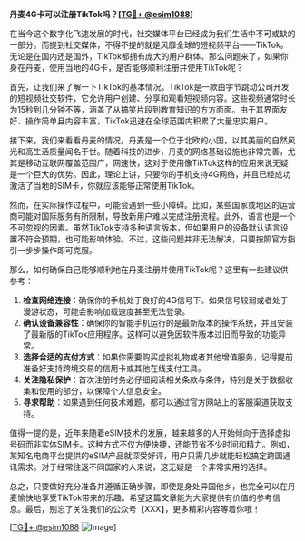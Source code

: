 **丹麦4G卡可以注册TikTok吗？[[TG💪+ @esim1088](https://t.me/s/esim1088)]**

在当今这个数字化飞速发展的时代，社交媒体平台已经成为我们生活中不可或缺的一部分。而提到社交媒体，不得不提的就是风靡全球的短视频平台——TikTok。无论是在国内还是国外，TikTok都拥有庞大的用户群体。那么问题来了，如果你身在丹麦，使用当地的4G卡，是否能够顺利注册并使用TikTok呢？

首先，让我们来了解一下TikTok的基本情况。TikTok是一款由字节跳动公司开发的短视频社交软件，它允许用户创建、分享和观看短视频内容。这些视频通常时长为15秒到几分钟不等，涵盖了从搞笑片段到教育知识的方方面面。由于其界面友好、操作简单且内容丰富，TikTok迅速在全球范围内积累了大量忠实用户。

接下来，我们来看看丹麦的情况。丹麦是一个位于北欧的小国，以其美丽的自然风光和高生活质量闻名于世。随着科技的进步，丹麦的网络基础设施也非常完善，尤其是移动互联网覆盖范围广，网速快，这对于使用像TikTok这样的应用来说无疑是一个巨大的优势。因此，理论上讲，只要你的手机支持4G网络，并且已经成功激活了当地的SIM卡，你就应该能够正常使用TikTok。

然而，在实际操作过程中，可能会遇到一些小障碍。比如，某些国家或地区的运营商可能对国际服务有所限制，导致新用户难以完成注册流程。此外，语言也是一个不可忽视的因素。虽然TikTok支持多种语言版本，但如果用户的设备默认语言设置不符合预期，也可能影响体验。不过，这些问题并非无法解决，只要按照官方指引一步步操作即可克服。

那么，如何确保自己能够顺利地在丹麦注册并使用TikTok呢？这里有一些建议供参考：

1. **检查网络连接**：确保你的手机处于良好的4G信号下。如果信号较弱或者处于漫游状态，可能会影响加载速度甚至无法登录。
2. **确认设备兼容性**：确保你的智能手机运行的是最新版本的操作系统，并且安装了最新版的TikTok应用程序。这样可以避免因软件版本过旧而导致的功能异常。
3. **选择合适的支付方式**：如果你需要购买虚拟礼物或者其他增值服务，记得提前准备好支持跨境交易的信用卡或其他在线支付工具。
4. **关注隐私保护**：首次注册时务必仔细阅读相关条款与条件，特别是关于数据收集和使用的部分，以保障个人信息安全。
5. **寻求帮助**：如果遇到任何技术难题，都可以通过官方网站上的客服渠道获取支持。

值得一提的是，近年来随着eSIM技术的发展，越来越多的人开始倾向于选择虚拟号码而非实体SIM卡。这种方式不仅方便快捷，还能节省不少时间和精力。例如，某知名电商平台提供的eSIM产品就深受好评，用户只需几步就能轻松搞定跨国通讯需求。对于经常往返不同国家的人来说，这无疑是一个非常实用的选择。

总之，只要做好充分准备并遵循正确步骤，即使是身处异国他乡，也完全可以在丹麦愉快地享受TikTok带来的乐趣。希望这篇文章能为大家提供有价值的参考信息。最后，别忘了关注我们的公众号【XXX】，更多精彩内容等着你哦！

[[TG💪+ @esim1088](https://t.me/s/esim1088) ![Image](https://i.postimg.cc/4NQfJmqS/Snipaste-2025-05-13-00-14-12.png)]
